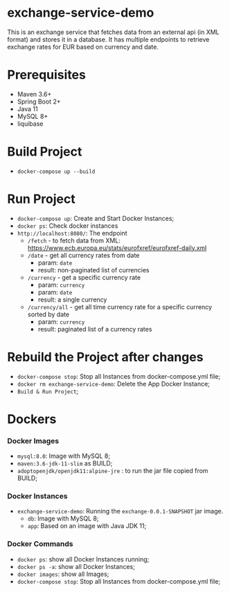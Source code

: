 # exchange-service-demo

This is an exchange service that fetches data from an external api (in XML format) and stores it in a database. It has multiple endpoints to retrieve exchange rates for EUR based on currency and date.

# Prerequisites
- Maven 3.6+
- Spring Boot 2+
- Java 11
- MySQL 8+
- liquibase

# Build Project

- `docker-compose up --build`

# Run Project

- `docker-compose up`: Create and Start Docker Instances;
- `docker ps`: Check docker instances
- `http://localhost:8080/`: The endpoint
  - `/fetch` - to fetch data from XML: https://www.ecb.europa.eu/stats/eurofxref/eurofxref-daily.xml
  - `/date` - get all currency rates from date
      - param: `date`
      - result: non-paginated list of currencies
  - `/currency` - get a specific currency rate
      - param: `currency`
      - param: `date`
      - result: a single currency
  - `/currency/all` - get all time currency rate for a specific currency sorted by date
      - param: `currency`
      - result: paginated list of a currency rates
      

# Rebuild the Project after changes
- `docker-compose stop`: Stop all Instances from docker-compose.yml file;
- `docker rm exchange-service-demo`: Delete the App Docker Instance;
- `Build & Run Project`;

# Dockers

### Docker Images
- `mysql:8.0`: Image with MySQL 8;
- `maven:3.6-jdk-11-slim` as BUILD;
- `adoptopenjdk/openjdk11:alpine-jre` : to run the jar file copied from BUILD;

### Docker Instances
- `exchange-service-demo`: Running the `exchange-0.0.1-SNAPSHOT` jar image.
    - `db`: Image with MySQL 8;
    - `app`: Based on an image with Java JDK 11;
    
### Docker Commands
- `docker ps`: show all Docker Instances running;
- `docker ps -a`: show all Docker Instances;
- `docker images`: show all Images;
- `docker-compose stop`: Stop all Instances from docker-compose.yml file;

